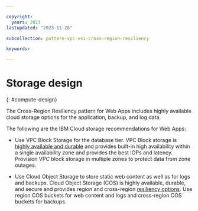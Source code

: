 ```yaml
---

copyright:
  years: 2023
lastupdated: "2023-11-28"

subcollection: pattern-vpc-vsi-cross-region-resiliency

keywords:

---
```


# Storage design
{: #compute-design}

The Cross-Region Resiliency pattern for Web Apps includes highly available cloud storage options for the application, backup, and log data.

The following are the IBM Cloud storage recommendations for Web Apps:

-   Use VPC Block Storage for the database tier. VPC Block storage is [highly available and durable](https://cloud.ibm.com/docs/vpc?topic=vpc-storageavailability) and provides built-in high availability within a single availability zone and provides the best IOPs and latency. Provision VPC block storage in multiple zones to protect data from zone outages.

-   Use Cloud Object Storage to store static web content as well as for logs and backups. Cloud Object Storage (COS) is highly available, durable, and secure and provides region and cross-region [resiliency options](https://cloud.ibm.com/docs/cloud-object-storage/basics?topic=cloud-object-storage-endpoints). Use region COS buckets for web content and logs and cross-region COS buckets for backups.
